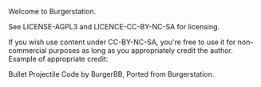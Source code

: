 Welcome to Burgerstation.

See LICENSE-AGPL3 and LICENCE-CC-BY-NC-SA for licensing.

If you wish use content under CC-BY-NC-SA, you're free to use it for non-commercial purposes as long as you appropriately credit the author.
Example of appropriate credit:

Bullet Projectile Code by BurgerBB, Ported from Burgerstation.